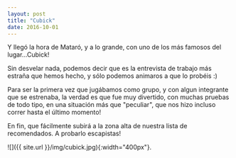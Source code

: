 ```yaml
---
layout: post
title: "Cubick"
date: 2016-10-01
---
```


Y llegó la hora de Mataró, y a lo grande, con uno de los más famosos del lugar...Cubick!

Sin desvelar nada, podemos decir que es la entrevista de trabajo más estraña que hemos hecho, y sólo podemos animaros a que lo probéis :)

Para ser la primera vez que jugábamos como grupo, y con algun integrante que se estrenaba, la verdad es que fue muy divertido, con muchas pruebas de todo tipo, en una situación más que "peculiar", que nos hizo incluso correr hasta el último momento!

En fin, que fácilmente subirá a la zona alta de nuestra lista de recomendados. A probarlo escapistas!

![]({{ site.url }}/img/cubick.jpg){:width="400px"}.